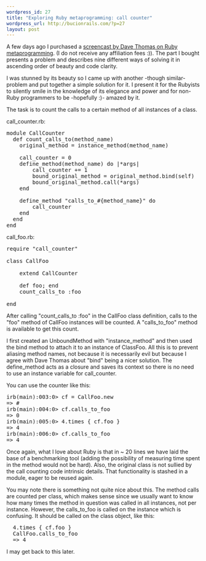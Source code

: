 ```yaml
--- 
wordpress_id: 27
title: "Exploring Ruby metaprogramming: call counter"
wordpress_url: http://bucionrails.com/?p=27
layout: post
---
```

A few days ago I purchased a <a href="http://www.pragprog.com/screencasts/v-dtrubyom/the-ruby-object-model-and-metaprogramming">screencast by Dave Thomas on Ruby metaprogramming</a>. (I do not receive any affiliation fees :)). The part I bought presents a problem and describes nine different ways of solving it in ascending order of beauty and code clarity.

I was stunned by its beauty so I came up with another -though similar- problem and put together a simple solution for it. I present it for the Rubyists to silently smile in the knowledge of its elegance and power and for non-Ruby programmers to be -hopefully :)- amazed by it.

The task is to count the calls to a certain method of all instances of a class.

call_counter.rb:
<pre lang="ruby">
module CallCounter
  def count_calls_to(method_name)
  	original_method = instance_method(method_name)
	
  	call_counter = 0
  	define_method(method_name) do |*args|
  		call_counter += 1
  		bound_original_method = original_method.bind(self)
  		bound_original_method.call(*args)
  	end

  	define_method "calls_to_#{method_name}" do
  		call_counter
  	end		
  end
end
</pre>

call_foo.rb:
<pre lang="ruby">
require "call_counter"

class CallFoo
	
	extend CallCounter

	def foo; end
	count_calls_to :foo

end
</pre>

After calling "count_calls_to :foo" in the CallFoo class definition, calls to the "foo" method of CallFoo instances will be counted. A "calls_to_foo" method is available to get this count. 

I first created an UnboundMethod with "instance_method" and then used the bind method to attach it to an instance of ClassFoo. All this is to prevent aliasing method names, not because it is necessarily evil but because I agree with Dave Thomas about "bind" being a nicer solution. The define_method acts as a closure and saves its context so there is no need to use an instance variable for call_counter.

You can use the counter like this:

<pre lang="ruby">
irb(main):003:0> cf = CallFoo.new
=> #<CallFoo:0x608100>
irb(main):004:0> cf.calls_to_foo
=> 0
irb(main):005:0> 4.times { cf.foo }
=> 4
irb(main):006:0> cf.calls_to_foo
=> 4
</pre>

Once again, what I love about Ruby is that in ~ 20 lines we have laid the base of a benchmarking tool (adding the possibility of measuring time spent in the method would not be hard). Also, the original class is not sullied by the call counting code intrinsic details. That functionality is stashed in a module, eager to be reused again.

You may note there is something not quite nice about this. The method calls are counted per class, which makes sense since we usually want to know how many times the method in question was called in all instances, not per instance. However, the calls_to_foo is called on the instance which is confusing. It should be called on the class object, like this: 

<pre lang="ruby">
  4.times { cf.foo }
  CallFoo.calls_to_foo
  => 4
</pre>

I may get back to this later.
